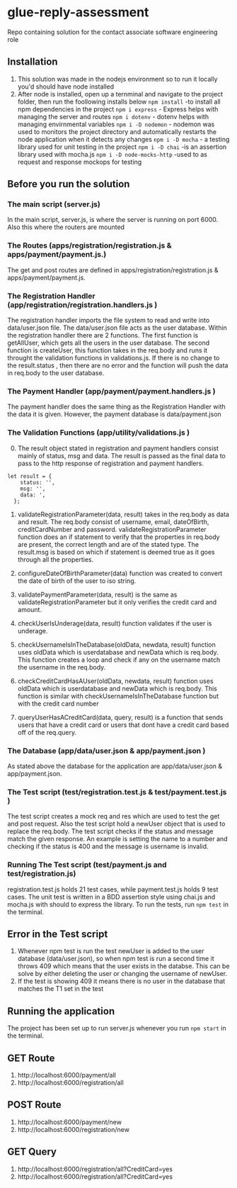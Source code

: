 # glue-reply-assessment

Repo containing solution for the contact associate software engineering role

## Installation

1. This solution was made in the nodejs environment so to run it locally you'd should have node installed
2. After node is installed, open up a ternminal and navigate to the project folder, then run the foollowing installs below
   `npm install` -to install all npm dependencies in the project
   `npm i express` - Express helps with managing the server and routes
   `npm i dotenv` - dotenv helps with managing envirnmental variables
   `npm i -D nodemon` - nodemon was used to monitors the project directory and automatically restarts the node application when it detects any changes
   `npm i -D mocha` - a testing library used for unit testing in the project
   `npm i -D chai` -is an assertion library used with mocha.js
   `npm i -D node-mocks-http` -used to as request and response mockops for testing

## Before you run the solution

### The main script (server.js)

In the main script, server.js, is where the server is running on port 6000. Also this where the routers are mounted

### The Routes (apps/registration/registration.js & apps/payment/payment.js.)

The get and post routes are defined in apps/registration/registration.js & apps/payment/payment.js.

### The Registration Handler (app/registration/registration.handlers.js )

The registration handler imports the file system to read and write into data/user.json file. The data/user.json file acts as the user database.
Within the registration handler there are 2 functions. The first function is getAllUser, which gets all the users in the user database. The second function is createUser, this function takes in the req.body and runs it throught the validation functions in validations.js. If there is no change to the result.status , then there are no error and the function will push the data in req.body to the user database.

### The Payment Handler (app/payment/payment.handlers.js )

The payment handler does the same thing as the Registration Handler with the data it is given. However, the payment database is data/payment.json

### The Validation Functions (app/utility/validations.js )

0. The result object stated in registration and payment handlers consist mainly of status, msg and data. The result is passed as the final data to pass to the http response of registration and payment handlers.

```
let result = {
    status: '',
    msg: '',
    data: ',
  };
```

1. validateRegistrationParameter(data, result) takes in the req.body as data and result. The req.body consist of username, email, dateOfBirth, creditCardNumber and password. validateRegistrationParameter function does an if statement to verify that the properties in req.body are present, the correct length and are of the stated type. The result.msg is based on which if statement is deemed true as it goes through all the properties.

2. configureDateOfBirthParameter(data) function was created to convert the date of birth of the user to iso string.

3. validatePaymentParameter(data, result) is the same as validateRegistrationParameter but it only verifies the credit card and amount.

4. checkUserIsUnderage(data, result) function validates if the user is underage.

5. checkUsernameIsInTheDatabase(oldData, newdata, result) function uses oldData which is userdatabase and newData which is req.body. This function creates a loop and check if any on the username match the username in the req.body.

6. checkCreditCardHasAUser(oldData, newdata, result) function uses oldData which is userdatabase and newData which is req.body. This function is similar with checkUsernameIsInTheDatabase function but with the credit card number

7. queryUserHasACreditCard(data, query, result) is a function that sends users that have a credit card or users that dont have a credit card based off of the req.query.

### The Database (app/data/user.json & app/payment.json )

As stated above the database for the application are app/data/user.json & app/payment.json.

### The Test script (test/registration.test.js & test/payment.test.js )

The test script creates a mock req and res which are used to test the get and post request. Also the test script hold a newUser object that is used to replace the req.body. The test script checks if the status and message match the given response. An example is setting the name to a number and checking if the status is 400 and the message is username is invalid.

### Running The Test script (test/payment.js and test/registration.js)

registration.test.js holds 21 test cases, while payment.test.js holds 9 test cases. The unit test is written in a BDD assertion style using chai.js and mocha.js with should to express the library. To run the tests, run `npm test` in the terminal.

## Error in the Test script

1. Whenever npm test is run the test newUser is added to the user database (data/user.json), so when npm test is run a second time it throws 409 which means that the user exists in the databse. This can be solve by either deleting the user or changing the username of newUser.
2. If the test is showing 409 it means there is no user in the database that matches the T1 set in the test

## Running the application

The project has been set up to run server.js whenever you run `npm start` in the terminal.

## GET Route

1. http://localhost:6000/payment/all
2. http://localhost:6000/registration/all

## POST Route

1. http://localhost:6000/payment/new
2. http://localhost:6000/registration/new

## GET Query

1. http://localhost:6000/registration/all?CreditCard=yes
2. http://localhost:6000/registration/all?CreditCard=yes
